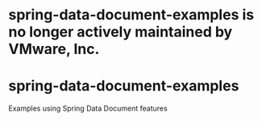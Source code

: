 # spring-data-document-examples is no longer actively maintained by VMware, Inc.

# spring-data-document-examples
Examples using Spring Data Document features
